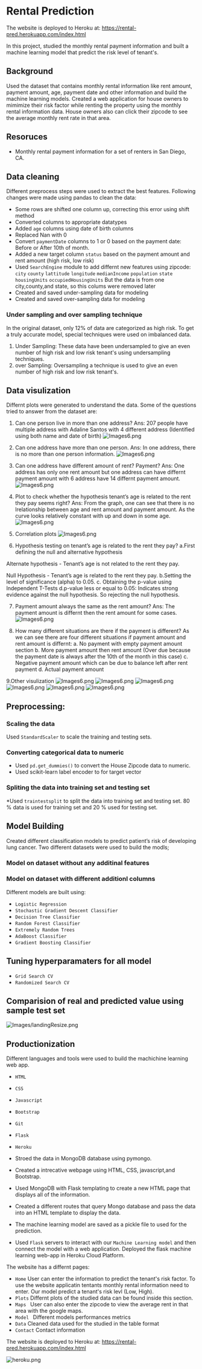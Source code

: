 # Rental Prediction
The website is deployed to Heroku at: https://rental-pred.herokuapp.com/index.html

In this project, studied the monthly rental payment information and built a machine learning model that predict the risk level of tenant's.

## Background
Used the dataset that contains monthly rental information like rent amount, payment amount, age, payment date and other information and build the machine learning models. Created a web application for house owners to mimimize their risk factor while renting the property using the monthly rental information data. House owners also can click their zipcode to see the average monthly rent rate in that area. 

## Resoruces
* Monthly rental payment information for a set of renters in San Diego, CA.

## Data cleaning
Different preprocess steps were used to extract the best features. 
Following changes were made using pandas to clean the data:

* Some rows are shifted one column up, correcting this error using shift method
* Converted columns to appropriate datatypes
* Added `age` columns using date of birth columns
* Replaced Nan with 0
* Convert `paymentDate` columns to 1 or 0 based on the payment date: Before or After 10th of month.
* Added a new target column `status` based on the payment amount and rent amount (high risk, low risk)
* Used `SearchEngine` module to add differnt new features using zipcode:
`city`
`county`
`lattitude`
`longitude`
`medianIncome`
`population`
`state`
`housingUnits`
`occupiedHousingUnits`
But the data is from one city,county,and state, so this colums were removed later
* Created  and saved under-sampling data for modeling
* Created  and saved over-sampling data for modeling

### Under sampling and over sampling technique
In the original dataset, only 12% of data are categorized as high risk. To get a truly accurate model, special techniques were used on imbalanced data.
1. Under Sampling: These data have been undersampled to give an even number of high risk and low risk tenant's using undersampling techniques.   
2. over Sampling: Oversampling a technique is  used to give an even number of high risk and low risk tenant's. 

## Data visulization
Differnt plots were generated to understand the data.
Some of the questions tried to answer from the dataset are:
1. Can one person live in more than one address?
Ans: 207 people have multiple address with Adaline Santos with 4 different address (Identified using both name and date of birth)
![Images6.png](Images/fig1.png)

2. Can one address have more than one person.
Ans: In one address, there is no more than one person information.
![Images6.png](Images/fig22.png)

3. Can one address have different amount of rent? Payment?
Ans: One address has only one rent amount but one address can have differnt payment amount with 6 address have 14 differnt payment amount.
![Images6.png](Images/fig33.png)

4. Plot to check whether the hypothesis tenant’s age is related to the rent they pay seems right?
Ans: From the graph, one can see that there is no lrelationship between age and rent amount and payment amount.
As the curve looks relatively constant with up and down in some age.
![Images6.png](Images/fig4.png)

5. Correlation plots
![Images6.png](Images/fig5.png)

6. Hypothesis testing on tenant’s age is related to the rent they pay?
a.First defining the null and alternative hypothesis

Alternate hypothesis - Tenant’s age is not related to the rent they pay.

Null Hypothesis - Tenant’s age is related to the rent they pay.
b.Setting the level of significance (alpha) to 0.05.
c. Obtaining the p-value using Independent T-Tests
d.p-value less or equal to 0.05: Indicates strong evidence against the null hypothesis. So rejecting the null hypothesis.

7. Payment amount always the same as the rent amount?
Ans: The payment amount is differnt then the rent amount for some cases.
![Images6.png](Images/fig6.png)

8. How many different situations are there if the payment is different?
As we can see there are four different situations if payment amount and rent amount is differnt:
a. No payment with empty payment amount section
b. More payment amount then rent amount (Over due because the payment date is always after the 10th of the month in this case)
c. Negative payment amount which can be due to balance left after rent payment
d. Actual payment amount

9.Other visulization
![Images6.png](Images/fig7.png)
![Images6.png](Images/fig8.png)
![Images6.png](Images/fig9.png)
![Images6.png](Images/fig10.png)
![Images6.png](Images/fig11.png)
![Images6.png](Images/fig12.png)
## Preprocessing: 
### Scaling the data
Used `StandardScaler` to scale the training and testing sets. 
### Converting categorical data to numeric
* Used `pd.get_dummies()` to convert the House Zipcode  data to numeric. 
* Used scikit-learn label encoder to for target vector

### Spliting the data into training set and testing set
*Used `traintestsplit` to split the data into training set and testing set. 80 % data is used for training set and 20 % used for testing set.

## Model Building
Created different classification models to predict patient’s risk of developing lung cancer.  Two different datasets were used to build the modls;
### Model on dataset without any additinal features

### Model on dataset with different additionl columns

Different models are built using:
* `Logistic Regression`
* `Stochastic Gradient Descent Classifier`
* `Decision Tree Classifier`
* `Random Forest Classifier`
* `Extremely Random Trees`
* `AdaBoost Classifier`
* `Gradient Boosting Classifier`


## Tuning hyperparamaters for all model
* `Grid Search CV`
* `Randomized Search CV`

## Comparision of real and predicted value using sample test set

![Images/landingResize.png](Images/comp1.png)


## Productionization
Different languages and tools were used to build the machichine learning web app.
* `HTML`
* `CSS`
* `Javascript`
* `Bootstrap`
* `Git`
* `Flask`
* `Heroku`

* Stroed the data in MongoDB database using pymongo. 
* Created a intrecative webpage using HTML, CSS, javascript,and Bootstrap.
* Used MongoDB with Flask templating to create a new HTML page that displays all of the information.
* Created a different  routes  that query Mongo database and pass the data into an HTML template to display the data.
* The machine learning model are saved as a pickle file to used for the prediction.
* Used `Flask` servers to interact with our `Machine Learning model` and then connect the model with a web application. Deployed the flask machine learning web-app in Heroku Cloud Platform.

 The website has a differnt pages:
* `Home` User can enter the information to predict the tenant's risk factor.
To use the website applicatin tentants monthly rental information need to enter. 
Our model predict a tenant's risk levl (Low, High). 
* `Plots` Differnt plots of the studied data can be found inside this section.
* `Maps ` User can also enter the zipcode to view the average rent in that area with the google maps.
* `Model ` Different models performances metrics 
* `Data` Cleaned data used for the studied in the table format
* `Contact` Contact information


The website is deployed to Heroku at: https://rental-pred.herokuapp.com/index.html

![heroku.png](Images/hero1.png)
